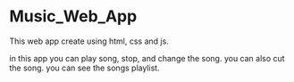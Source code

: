 # Music_Web_App
This web app create using html, css and js. 

in this app you can play song, stop, and change the song.
you can also cut the song.
you can see the songs playlist.
